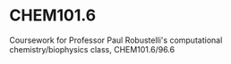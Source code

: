 # CHEM101.6
Coursework for Professor Paul Robustelli's computational chemistry/biophysics class, CHEM101.6/96.6

